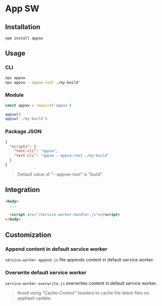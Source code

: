 # App SW

## Installation

```
npm install appsw
```

## Usage

### CLI

```sh
npx appsw
npx appsw --appsw-root ./my-build"
```

### Module

```js
const appsw = require('appsw')

appsw()
appsw('./my-build')
```

### Package JSON

```json
{
  "scripts": {
    "test-cli": "appsw",
    "test-cli": "appsw --appsw-root ./my-build"
  }
}
```

> Default value of "--appsw-root" is "build".

## Integration

```html
<body>
  ...

  <script src="/service-worker-handler.js"></script>
</body>
```

## Customization

### Append content in default service worker

`service-worker-append.js` file appends content in default service worker.

### Overwrite default service worker

`service-worker-overwrite.js` overwrites content in default service worker.

> Avoid using "Cache-Control" headers to cache the latest files on apphash update.
